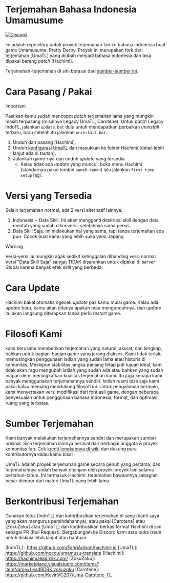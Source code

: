 # Terjemahan Bahasa Indonesia Umamusume 
[![Discord](https://img.shields.io/discord/980222697151807488?logo=discord&logoColor=4bba35&label=Discord)](https://discord.gg/RKcrW7j8)

Ini adalah *repository* untuk proyek terjemahan fan ke bahasa Indonesia buat game Umamusume: Pretty Derby.
Proyek ini merupakan fork dari terjemahan [UmaTL] yang diubah menjadi bahasa indonesia dan bisa dipakai bareng *patch* [Hachimi].

Terjemahan-terjemahan di sini berasal dari [sumber-sumber ini](#translation-sources).

# Cara Pasang / Pakai 

> [!IMPORTANT]
> Pastikan kamu sudah mencopot *patch* terjemahan lama yang mungkin masih terpasang (misalnya Legacy UmaTL, Carotene).
> Untuk *patch* Legacy IndoTL, jalankan `update.bat` dulu untuk mendapatkan perbaikan *uninstall* terbaru, baru setelah itu jalankan `uninstall.bat`.

1.  Unduh dan pasang [Hachimi].
2.  Unduh [konfigurasi UmaTL](../../releases/tag/config) dan masukkan ke folder Hachimi (detail lebih lanjut ada di tautan).
3.  Jalankan game-nya dan unduh *update* yang tersedia.
    *   Kalau tidak ada *update* yang muncul, buka menu Hachimi (standarnya pakai tombol `panah kanan`) lalu jalankan `first time setup` lagi.

# Versi yang Tersedia
Selain terjemahan normal, ada 2 versi alternatif lainnya:

1.  Indonesia + Data Skill. Ini akan mengganti deskripsi skill dengan data mentah yang sudah dikonversi, selebihnya sama persis.
2.  Data Skill Saja. Ini melakukan hal yang sama, tapi tanpa terjemahan apa pun. Cocok buat kamu yang lebih suka versi Jepang.

> [!WARNING]
> Versi-versi ini mungkin agak sedikit ketinggalan dibanding versi normal.
> Versi "Data Skill Saja" sangat TIDAK disarankan untuk dipakai di *server* Global karena banyak efek *skill* yang berbeda.

# Cara Update
Hachimi bakal otomatis ngecek *update* pas kamu mulai game. Kalau ada *update* baru, kamu akan ditanya apakah mau mengunduhnya, dan *update* itu akan langsung diterapkan tanpa perlu *restart* game.

# Filosofi Kami
kami berusaha memberikan terjemahan yang natural, akurat, dan lengkap, bahkan untuk bagian-bagian game yang jarang diakses. Kami tidak terlalu memusingkan penggunaan istilah yang sudah lama atau historis di komunitas. Meskipun stabilitas jangka panjang tetap jadi tujuan ideal, kami tidak akan ragu mengubah istilah yang sudah ada atau bahkan yang sudah mapan demi meningkatkan kualitas terjemahan kami. Itu juga kenapa kami banyak menggunakan terjemahannya sendiri. Istilah resmi bisa saja kami pakai kalau memang mendukung filosofi ini.
Untuk pengalaman bermain, kami menyertakan versi modifikasi dari font asli game, dengan beberapa penyesuaian untuk penggunaan bahasa indonesia, format, dan optimasi ruang yang terbatas.

# Sumber Terjemahan
Kami banyak melakukan terjemahannya sendiri dan merupakan sumber orisinal. Sisa terjemahan lainnya berasal dari berbagai anggota & proyek komunitas fan.
Cek [kredit lengkapnya di wiki](../../wiki/Translation-Progress) dan dukung para kontributornya kalau kamu bisa!

UmaTL adalah proyek terjemahan game secara penuh yang pertama, dan terjemahannya sudah banyak dipinjam oleh proyek-proyek lain selama bertahun-tahun.
Ini termasuk Hachimi: terjemahan bawaannya sebagian besar diimpor dari materi UmaTL yang lebih lama.

# Berkontribusi Terjemahan
Gunakan *tools* [IndoTL] dan kontribusikan terjemahan di sana (nanti saya yang akan mengurus pemindahannya), atau pakai [Carotene] atau [ZokuZoku] atau [UmaTL] dan kontribusikan berkas format Hachimi di sini sebagai PR (Pull Request). Bergabunglah ke Discord kami atau buka *Issue* untuk diskusi lebih lanjut atau bantuan.

[IndoTL] : https://github.com/FahriAdison/hachimi-id
[UmaTL]: https://github.com/noccu/umamusu-translate
[Hachimi]: https://hachimi.leadrdrk.com/
[ZokuZoku]: https://marketplace.visualstudio.com/items?itemName=LeadRDRK.zokuzoku
[Carotene]: https://github.com/KevinVG207/Uma-Carotene-TL
